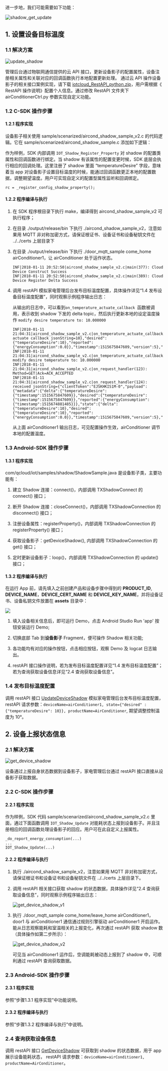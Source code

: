 进一步地，我们可能需要如下功能：

![shadow_get_update](http://imgcache.tcecqpoc.fsphere.cn/image/mc.qcloudimg.com/static/img/6ba8645ccd5d07eb8cc1a1fcede5ce6b/2-1.png)

## 1. 设置设备目标温度
### 1.1 解决方案

![update_shadow](http://imgcache.tcecqpoc.fsphere.cn/image/mc.qcloudimg.com/static/img/62cd3183a1932dacee4f4ff81487758b/2-2.png)

管理后台通过物联网通信提供的云 API 接口，更新设备影子的配置属性，设备注册相关属性和关联对应的回调函数执行本地配置更新处理。
通过云 API 操作设备影子的相关接口案例实现，请下载 [iotcloud_RestAPI_python.zip](http://imgcache.tcecqpoc.fsphere.cn/image/mc.qcloudimg.com/static/archive/c6b492abe009de1c47b91b8bfd93c7d2/iotcloud_RestAPI_python.zip)，用户需根据《 RestAPI 操作说明》配置个人信息。通过修改 RestAPI 文件夹下 airConditionerCtrl.py 参数实现自定义功能。

### 1.2 C-SDK 操作步骤
#### 1.2.1 程序实现
设备影子相关使用 sample/scenarized/aircond_shadow_sample_v2.c 的代码逻辑。它在 sample/scenarized/aircond_shadow_sample.c 添加如下逻辑：

作为样例，SDK 内部调用 `IOT_Shadow_Register_Property` 对 shadow 的配置类属性和回调函数进行绑定。当 shadow 有该属性的配置变更时候，SDK 底层会执行相应的回调处理。这里注册了 shadow 里面 “temperatureDesire” 字段，意味着当 app 对设备影子设置目标温度的时候，能通过回调函数更正本地的配置数据，调整期望温度。用户可实现自定义的配置型属性监听和回调绑定。

```
rc = _register_config_shadow_property();
```

#### 1.2.2 程序编译与执行

1. 在 SDK 程序根目录下执行 make，编译得到 aircond_shadow_sample_v2 可执行程序；
2. 在目录 ./output/release/bin 下执行 ./aircond_shadow_sample_v2，注意如果用 MQTT 非对称加密方式，请保证根证书、设备证书和设备秘钥文件在 ../../certs 上层目录下
3. 在目录 ./output/release/bin 下执行 ./door_mqtt_sample come_home airConditioner1，让 airConditioner 处于运作状态。

	```
	INF|2018-01-11 20:52:50|aircond_shadow_sample_v2.c|main(377): Cloud Device Construct Success
	INF|2018-01-11 20:52:50|aircond_shadow_sample_v2.c|main(389): Cloud Device Register Delta Success
	```

4. 调用 restAPI 模拟家电管理后台发布目标温度配置，具体操作详见“1.4 发布设备目标温度配置”，同时观察示例程序输出日志：

	从输出的日志中，可以看到`on_temperature_actuate_callback `函数被调用，表示收到 shadow 下发的 delta topic，然后执行更新本地的设定温度操作 `modify desire temperature to: 10.000000`

	```
	INF|2018-01-11 21:04:31|aircond_shadow_sample_v2.c|on_temperature_actuate_callback(181): actuate callback jsonString=10},"desired":{"temperatureDesire":10},"reported":{"energyConsumption":0.0}},"timestamp":1515675847609,"version":5},"result":0,"timestamp":1515675871,"type":"get"}|dataLen=2
	INF|2018-01-11 21:04:31|aircond_shadow_sample_v2.c|on_temperature_actuate_callback(184): modify desire temperature to: 10.000000
	INF|2018-01-11 21:04:31|aircond_shadow_sample_v2.c|on_request_handler(123): Method=GET|Ack=ACK_ACCEPTED
	INF|2018-01-11 21:04:31|aircond_shadow_sample_v2.c|on_request_handler(124): received jsonString={"clientToken":"EJSKHKIS1M-0","payload":{"metadata":{"delta":{"temperatureDesire":{"timestamp":1515675847609}},"desired":{"temperatureDesire":{"timestamp":1515675847609}},"reported":{"energyConsumption":{"timestamp":1515674881485}}},"state":{"delta":{"temperatureDesire":10},"desired":{"temperatureDesire":10},"reported":{"energyConsumption":0.0}},"timestamp":1515675847609,"version":5},"result":0,"timestamp":1515675871,"type":"get"}

	```
	
	从上面 airConditioner1 输出日志，可见配置操作生效，airConditioner 调节本地的配置温度。
	
### 1.3 Android-SDK 操作步骤
#### 1.3.1 程序实现
com/qcloud/iot/samples/shadow/ShadowSample.java 是设备影子类，主要功能有：

1. 建立 Shadow 连接：connect()，内部调用 TXShadowConnect 的 connect() 接口；

2. 断开 Shadow 连接：closeConnect()，内部调用 TXShadowConnection 的 disconnect() 接口；

3. 注册设备属性：registerProperty()，内部调用 TXShadowConnection 的 registerProperty() 接口；

4. 获取设备影子：getDeviceShadow(), 内部调用 TXShadowConnection 的 get() 接口；

5. 定时更新设备影子：loop()，内部调用 TXShadowConnection 的 update() 接口；

#### 1.3.2 程序编译与执行

在运行 App 前，请先填入之前创建产品和设备步骤中得到的 **PRODUCT_ID**, **DEVICE_NAME**，**DEVICE_CERT_NAME** 和 **DEVICE_KEY_NAME**，并将设备证书、设备私钥文件放置在 **assets** 目录中：
                                                              
![](http://imgcache.tcecqpoc.fsphere.cn/image/mc.qcloudimg.com/static/img/8289db39e3b0ea39fff78daf26a33a41/IoTDoor_AndroidConfig.png)

1. 填入设备相关信息后，即可运行 Demo，点击 Android Studio Run 'app' 按钮安装运行 Demo;

2. 切换底部 Tab 到**设备影子** Fragment，便可操作 Shadow 相关功能;

3. 各功能均有对应的操作按钮，点击相应按钮，观察 Demo 及 logcat 日志输出。

4. restAPI 接口操作说明，若为发布目标温度配置详见“1.4 发布目标温度配置”；若为查询获取设备信息详见“2.4 查询获取设备信息”。

### 1.4 发布目标温度配置
调用 restAPI 接口 [UpdateDeviceShadow](/document/product/634/12055) 模拟家电管理后台发布目标温度配置，
restAPI 请求参数：`deviceName=airConditioner1, state={"desired" : {"temperatureDesire": 10}}, productName=AirConditioner`, 期望调整控制温度为 10°。

## 2. 设备上报状态信息
### 2.1 解决方案

![get_device_shadow](http://imgcache.tcecqpoc.fsphere.cn/image/mc.qcloudimg.com/static/img/d2344da99a6a1eddf04551c6651ad7e1/iot_get_device_v2.png)

设备通过上报自身状态数据到设备影子，家电管理后台通过 restAPI 接口直接从设备影子获取数据。

### 2.2 C-SDK 操作步骤
#### 2.2.1 程序实现
作为样例，SDK 代码 sample/scenarized/aircond_shadow_sample_v2.c 里面，通过下面函数调用 `IOT_Shadow_Update` 对能耗状态上报到设备影子。并且注册相应的回调函数处理设备影子的回应。用户可在此自定义上报属性。

```
_do_report_energy_consumption(...)
...
IOT_Shadow_Update(...)
```

#### 2.2.2 程序编译与执行
1. 执行 ./aircond_shadow_sample_v2，注意如果用 MQTT 非对称加密方式，请保证根证书和设备证书和设备秘钥文件在 ../../certs 上层目录下。

2. 调用 restAPI 相关接口获取 shadow 的状态数据，具体操作详见“2.4 查询获取设备信息”，同时观察示例程序输出日志：

	![get_device_shadow_v1](http://imgcache.tcecqpoc.fsphere.cn/image/mc.qcloudimg.com/static/img/056271af1bc4dc824ab479d2f0f0a9f2/2-6.png)
	
3. 执行 ./door_mqtt_sample come_home/leave_home airConditioner1，door1 与 airConditioner1 通信通过规则引擎驱动 airConditioner1 开启运作。能从日志观察能耗和室温相关的上报变化，再次通过 restAPI 获取 shadow 数（具体操作如第二步所示）：

	![get_device_shadow_v2](http://imgcache.tcecqpoc.fsphere.cn/image/mc.qcloudimg.com/static/img/65954fa964691d52bce646f45246ab2d/airdelta.png)
	
	可见当 airConditioner1 运作后，空调能耗被动态上报到了 shadow 中，可顺利通过 restAPI 查询获取数据。
	
### 2.3 Android-SDK 操作步骤
#### 2.3.1 程序实现

参照“步骤1.3.1 程序实现”中功能说明。

#### 2.3.2 程序编译与执行
 
参照“步骤1.3.2 程序编译与执行”中说明。

### 2.4 查询获取设备信息
调用 restAPI 接口 [GetDeviceShadow](/document/product/634/12052) 可获取到 shadow 的状态数据，用于 app 展示设备能耗状态，
restAPI 请求参数：`deviceName=airConditioner1, productName=AirConditioner`。


